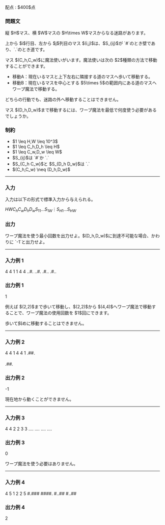 
<div>

<span>

<span>

<p>
配点 : $400$点
</p>

<div>

<section>

### **問題文**

<p>
縦 $H$マス、横 $W$マスの $H\times W$マスからなる迷路があります。
</p>

<p>
上から $i$行目、左から $j$列目のマス $(i,j)$は、$S_{ij}$が `#`のとき壁であり、`.`のとき道です。
</p>

<p>
マス $(C_h,C_w)$に魔法使いがいます。魔法使いは次の $2$種類の方法で移動することができます。
</p>

<ul>

<li>
移動A：現在いるマスと上下左右に隣接する道のマスへ歩いて移動する。
</li>

<li>
移動B：現在いるマスを中心とする $5\times 5$の範囲内にある道のマスへワープ魔法で移動する。
</li>

</ul>

<p>
どちらの行動でも、迷路の外へ移動することはできません。
</p>

<p>
マス $(D_h,D_w)$まで移動するには、ワープ魔法を最低で何度使う必要があるでしょうか。
</p>

</section>

</div>

<div>

<section>

### **制約**

<ul>

<li>
$1 \leq H,W \leq 10^3$
</li>

<li>
$1 \leq C_h,D_h \leq H$
</li>

<li>
$1 \leq C_w,D_w \leq W$
</li>

<li>
$S_{ij}$は `#`か `.`
</li>

<li>
$S_{C_h C_w}$と $S_{D_h D_w}$は `.`
</li>

<li>
$(C_h,C_w) \neq (D_h,D_w)$
</li>

</ul>

</section>

</div>

---

<div>

<div>

<section>

### **入力**

<p>
入力は以下の形式で標準入力から与えられる。
</p>

<div>

$H$$W$$C_h$$C_w$$D_h$$D_w$$S_{11}\ldots S_{1W}$$\vdots$$S_{H1}\ldots S_{HW}$
</div>

</section>

</div>

<div>

<section>

### **出力**

<p>
ワープ魔法を使う最小回数を出力せよ。$(D_h,D_w)$に到達不可能な場合、かわりに `-1`と出力せよ。
</p>

</section>

</div>

</div>

---

<div>

<section>

### **入力例 1**

<div>

4 4
1 1
4 4
..#.
..#.
.#..
.#..

</div>

</section>

</div>

<div>

<section>

### **出力例 1**

<div>

1

</div>

<p>
例えば $(2,2)$まで歩いて移動し、$(2,2)$から $(4,4)$へワープ魔法で移動することで、ワープ魔法の使用回数を $1$回にできます。
</p>

<p>
歩いて斜めに移動することはできません。
</p>

</section>

</div>

---

<div>

<section>

### **入力例 2**

<div>

4 4
1 4
4 1
.##.
####
####
.##.

</div>

</section>

</div>

<div>

<section>

### **出力例 2**

<div>

-1

</div>

<p>
現在地から動くことができません。
</p>

</section>

</div>

---

<div>

<section>

### **入力例 3**

<div>

4 4
2 2
3 3
....
....
....
....

</div>

</section>

</div>

<div>

<section>

### **出力例 3**

<div>

0

</div>

<p>
ワープ魔法を使う必要はありません。
</p>

</section>

</div>

---

<div>

<section>

### **入力例 4**

<div>

4 5
1 2
2 5
#.###
####.
#..##
#..##

</div>

</section>

</div>

<div>

<section>

### **出力例 4**

<div>

2

</div>

</section>

</div>

</span>

</span>

</div>
